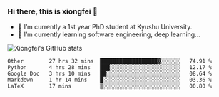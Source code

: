 ### Hi there, this is xiongfei 👋


- 🔭 I’m currently a 1st year PhD student at Kyushu University.
- 🌱 I’m currently learning software engineering, deep learning...

<!--
**Toma62299781/Toma62299781** is a ✨ _special_ ✨ repository because its `README.md` (this file) appears on your GitHub profile.
Here are some ideas to get you started:
-->

![Xiongfei's GitHub stats](https://github-readme-stats.vercel.app/api?username=Toma62299781)

<!--START_SECTION:waka-->
```text
Other        27 hrs 32 mins  ██████████████████▓░░░░░░   74.91 % 
Python       4 hrs 28 mins   ███░░░░░░░░░░░░░░░░░░░░░░   12.17 % 
Google Doc   3 hrs 10 mins   ██░░░░░░░░░░░░░░░░░░░░░░░   08.64 % 
Markdown     1 hr 14 mins    █░░░░░░░░░░░░░░░░░░░░░░░░   03.36 % 
LaTeX        17 mins         ▒░░░░░░░░░░░░░░░░░░░░░░░░   00.80 % 
```
<!--END_SECTION:waka-->

